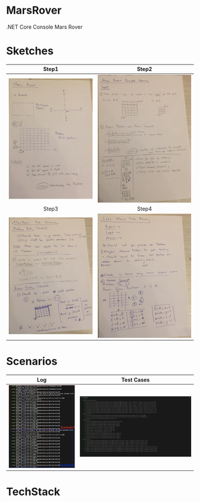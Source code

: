 # MarsRover
.NET Core Console Mars Rover

# Sketches
Step1                      |  Step2
:-------------------------:|:-------------------------:
![alt text](sketches/Step1.png) | ![alt text](sketches/Step2.png)
Step3                      |  Step4
![alt text](sketches/Step3.png) | ![alt text](sketches/Step4.png)

# Scenarios
Log                        |  Test Cases
:-------------------------:|:-------------------------:
![alt text](screenshots/Log.png) | ![alt text](screenshots/Tests.png)


# TechStack
